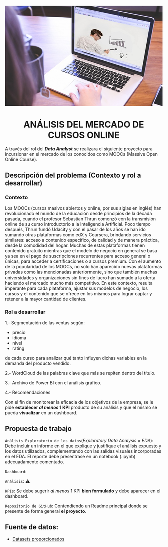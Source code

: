 <p align='center'>

![Header](_src/online-6204349_640.jpg)
<p>

<h1 align='center'>
 <b>ANÁLISIS DEL MERCADO DE CURSOS ONLINE</b>
</h1>
 
A través del rol del ***Data Analyst*** se realizara el siguiente proyecto para incursionar en el mercado de los conocidos como MOOCs (Massive Open Online Course).


## **Descripción del problema (Contexto y rol a desarrollar)**

### **Contexto**

Los MOOCs (cursos masivos abiertos y online, por sus siglas en inglés) han revolucionado el mundo de la educación desde principios de la década pasada, cuando el profesor Sebastian Thrun comenzó con la transmisión online de su curso introductorio a la Inteligencia Artificial. Poco tiempo después, Thrun fundó Udacity y con el pasar de los años se han ido sumando otras plataformas como edX y Coursera, brindando servicios similares: acceso a contenido específico, de calidad y de manera práctica, desde la comodidad del hogar. Muchas de estas plataformas tienen contenido gratuito mientras que el modelo de negocio en general se basa ya sea en el pago de suscripciones recurrentes para acceso general o únicas, para acceder a certificaciones o a cursos premium.
Con el aumento de la popularidad de los MOOCs, no solo han aparecido nuevas plataformas privadas como las mencionadas anteriormente, sino que también muchas universidades y organizaciones sin fines de lucro han sumado a la oferta haciendo el mercado mucho más competitivo. En este contexto, resulta imperante para cada plataforma, ajustar sus modelos de negocio, los cursos y el contenido que se ofrece en los mismos para lograr captar y retener a la mayor cantidad de clientes.

### Rol a desarrollar

1.- Segmentación de las ventas según:
- precio
- idioma
- nivel
- rating

de cada curso para analizar qué tanto influyen dichas variables en la demanda del producto vendido.

2.- WordCloud de las palabras clave que más se repiten dentro del título. 

3.- Archivo de Power BI con el análisis gráfico.

4.- Recomendaciones


Con el fin de monitorear la eficacia de los objetivos de la empresa, se le pide **establecer _al menos_ 1 KPI** producto de su análisis y que el mismo se pueda **visualizar** en un dashboard.


## **Propuesta de trabajo**

`Análisis Exploratorio de los datos`(_Exploratory Data Analysis = EDA_):
Debe incluir un informe en el que explique y justifique el análisis expuesto y los datos utilizados, complementando con las salidas visuales incorporadas en el EDA. El reporte debe presentrase en un notebook (.ipynb) adecuadamente comentado.

`Dashboard`:

`Análisis`: :warning:

`KPIs`:
Se debe sugerir _al menos_ 1 KPI **bien formulado** y debe aparecer en el dashboard.  

`Repositorio de GitHub`:
Contendiendo un Readme principal donde se presente de forma general **el proyecto**.

## Fuente de datos:
- [Datasets proporcionados ](https://drive.google.com/drive/folders/1TS76ok6giW7D_l5vc-zu5-cBU_dH3P5H?usp=sharing)
